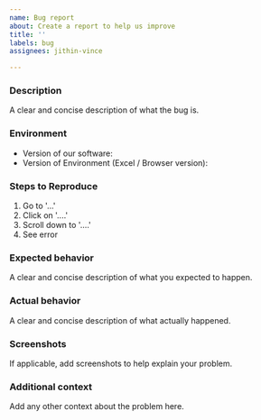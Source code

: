 ```yaml
---
name: Bug report
about: Create a report to help us improve
title: ''
labels: bug
assignees: jithin-vince

---
```


### Description
A clear and concise description of what the bug is.

### Environment
- Version of our software:
- Version of Environment (Excel / Browser version): 

### Steps to Reproduce
1. Go to '...'
2. Click on '....'
3. Scroll down to '....'
4. See error

### Expected behavior
A clear and concise description of what you expected to happen.

### Actual behavior
A clear and concise description of what actually happened.

### Screenshots
If applicable, add screenshots to help explain your problem.

### Additional context
Add any other context about the problem here.
